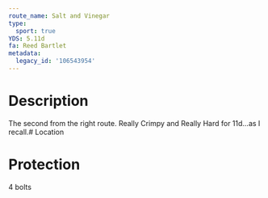 ```yaml
---
route_name: Salt and Vinegar
type:
  sport: true
YDS: 5.11d
fa: Reed Bartlet
metadata:
  legacy_id: '106543954'
---
```

# Description
The second from the right route.  Really Crimpy and Really Hard for 11d...as I recall.# Location
# Protection
4 bolts
